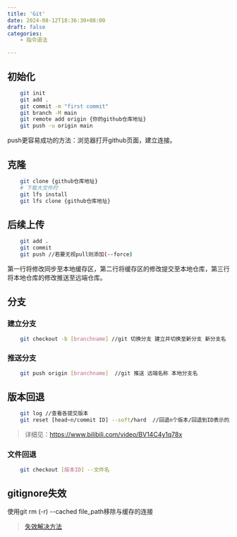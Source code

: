 ```yaml
---
title: 'Git'
date: 2024-08-12T18:36:30+08:00
draft: false
categories:
    - 指令语法

---
```


## 初始化
```bash
    git init  
    git add .  
    git commit -m "first commit"  
    git branch -M main  
    git remote add origin {你的github仓库地址}  
    git push -u origin main
```
push更容易成功的方法：浏览器打开github页面，建立连接。

## 克隆
```bash
    git clone {github仓库地址}
    # 下载大文件时
    git lfs install
    git lfs clone {github仓库地址}
```
## 后续上传
```bash
    git add .  
    git commit  
    git push //若要无视pull则添加(--force)
```
第一行将修改同步至本地缓存区，第二行将缓存区的修改提交至本地仓库，第三行将本地仓库的修改推送至远端仓库。

## 分支
### 建立分支
```bash
    git checkout -b [branchname] //git 切换分支 建立并切换至新分支 新分支名
```
### 推送分支
```bash
    git push origin [branchname]  //git 推送 远端名称 本地分支名
```
## 版本回退
```bash
    git log //查看各提交版本  
    git reset [head~n/commit ID] --soft/hard  //回退n个版本/回退到ID表示的版本  
```
>详细见：<https://www.bilibili.com/video/BV14C4y1q78x>
### 文件回退
```bash
    git checkout [版本ID] --文件名
```
## gitignore失效
使用git rm (-r) --cached file_path移除与缓存的连接
>[失效解决方法](<https://www.cnblogs.com/goloving/p/15017769.html>)